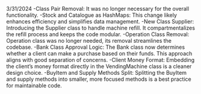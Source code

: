 3/31/2024
-Class Pair Removal: 
 It was no longer necessary for the overall functionality.
-Stock and Catalogue as HashMaps: 
 This change likely enhances efficiency and simplifies data management.
-New Class Supplier: 
 Introducing the Supplier class to handle machine refill. 
 It compartmentalizes the refill process and keeps the code modular.
-Operation Class Removal: 
 Operation class was no longer needed, its removal streamlines the codebase.
-Bank Class Approval Logic:
 The Bank class now determines whether a client can make a purchase based on their funds. 
 This approach aligns with good separation of concerns.
-Client Money Format: 
 Embedding the client’s money format directly in the VendingMachine class is a cleaner 
 design choice.
-BuyItem and Supply Methods Split: 
 Splitting the BuyItem and supply methods into smaller, more focused methods is a best 
 practice for maintainable code.